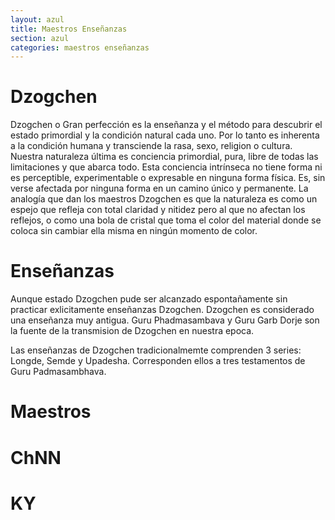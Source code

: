 ```yaml
---
layout: azul
title: Maestros Enseñanzas
section: azul
categories: maestros enseñanzas
---
```

Dzogchen
========
Dzogchen o Gran perfección es la enseñanza y el método para descubrir el estado primordial y la condición natural cada uno.
Por lo tanto es inherenta a la condición humana y transciende la rasa, sexo, religion o cultura. 
Nuestra naturaleza última es conciencia primordial, pura, libre de todas las limitaciones y que abarca todo. 
Esta conciencia intrínseca no tiene forma ni es perceptible, experimentable o expresable en ninguna forma física. 
Es, sin verse afectada por ninguna forma en un camino único y permanente.
La analogía que dan los maestros Dzogchen es que la naturaleza es como un espejo que refleja con total claridad y nitidez pero al que no afectan los reflejos, o como una bola de cristal que toma el color del material donde se coloca sin cambiar ella misma en ningún momento de color.

Enseñanzas
==========
Aunque estado Dzogchen pude ser alcanzado espontañamente sin practicar exlicitamente enseñanzas Dzogchen.
Dzogchen es considerado una enseñanza muy antigua. 
Guru Phadmasambava y Guru Garb Dorje son la fuente de la transmision de Dzogchen en nuestra epoca.

Las enseñanzas de Dzogchen tradicionalmemte comprenden 3 series: Longde, Semde y Upadesha. Corresponden ellos a tres testamentos de Guru Padmasambhava.

Maestros
========

ChNN
====

KY
==


